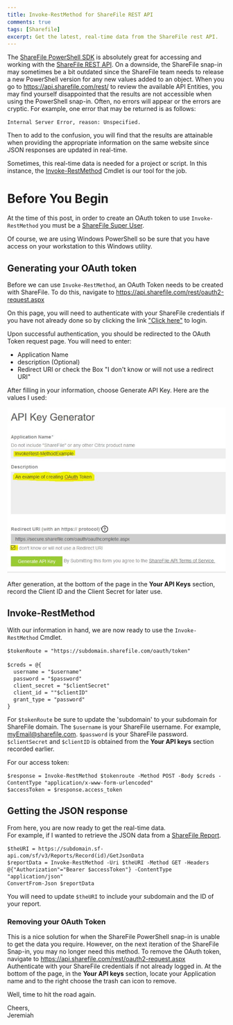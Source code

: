 ```yaml
---
title: Invoke-RestMethod for ShareFile REST API
comments: true
tags: [Sharefile]
excerpt: Get the latest, real-time data from the ShareFile rest API.
---
```

The [ShareFile PowerShell SDK](https://github.com/citrix/ShareFile-PowerShell) is absolutely great for accessing and working with
the [ShareFile REST API](https://api.sharefile.com/rest/). On a downside, the ShareFile snap-in may sometimes be a
bit outdated since the ShareFile team needs to release a new PowerShell version for
any new values added to an object. When you go to https://api.sharefile.com/rest/ to
review the available API Entities, you may find yourself disappointed that the results
are not accessible when using the PowerShell snap-in. Often, no errors will appear
or the errors are cryptic. For example, one error that may be returned is as follows:  

    Internal Server Error, reason: Unspecified.

Then to add to the confusion, you will find that the results are attainable
when providing the appropriate information on the same website since JSON responses
are updated in real-time.

Sometimes, this real-time data is needed for a project or script. In this instance,
the [Invoke-RestMethod](https://docs.microsoft.com/en-us/powershell/module/Microsoft.PowerShell.Utility/Invoke-RestMethod?view=powershell-5.1) Cmdlet is our tool for the job.

# Before You Begin
At the time of this post, in order to create an OAuth token to use `Invoke-RestMethod` you must be a [ShareFile Super User](https://support.citrix.com/article/CTX208527).  

Of course, we are using Windows PowerShell so be sure that you have access on your workstation to this Windows utility.

## Generating your OAuth token
Before we can use `Invoke-RestMethod`, an OAuth Token needs to be created with ShareFile. To do this, navigate to https://api.sharefile.com/rest/oauth2-request.aspx

On this page, you will need to authenticate with your ShareFile credentials if you have not already done so by clicking the link ["Click here"](https://api.sharefile.com/rest/login.aspx?displayMessage=0&referrer=/rest/oauth2-request.aspx) to login.  

Upon successful authentication, you should be redirected to the OAuth Token request page. You will need to enter:
* Application Name
* description (Optional)
* Redirect URI or check the Box "I don't know or will not use a redirect URI"  

After filling in your information, choose Generate API Key. Here are the values I used:

![ShareFile OAuth Form](images\sharefile\ShareFile-OAuthForm.JPG)

After generation, at the bottom of the page in the **Your API Keys** section, record the Client ID and the Client Secret for later use.

## Invoke-RestMethod
 With our information in hand, we are now ready to use the `Invoke-RestMethod` Cmdlet.

    $tokenRoute = "https://subdomain.sharefile.com/oauth/token"

    $creds = @{
      username = "$username"
      password = "$password"
      client_secret = "$clientSecret"
      client_id = ""$clientID"
      grant_type = "password"
    }

For `$tokenRoute` be sure to update the 'subdomain' to your subdomain for ShareFile domain. The `$username` is your ShareFile username. For example, myEmail@sharefile.com. `$password` is your ShareFile password. `$clientSecret` and `$clientID` is obtained from the **Your API keys** section recorded earlier.

For our access token:

    $response = Invoke-RestMethod $tokenroute -Method POST -Body $creds -ContentType "application/x-www-form-urlencoded"
    $accessToken = $response.access_token

## Getting the JSON response
From here, you are now ready to get the real-time data.  
For example, if I wanted to retrieve the JSON data from a [ShareFile Report](https://api.sharefile.com/rest/docs/resource.aspx?name=Reports).

    $theURI = https://subdomain.sf-api.com/sf/v3/Reports/Record(id)/GetJsonData
    $reportData = Invoke-RestMethod -Uri $theURI -Method GET -Headers @{"Authorization"="Bearer $accessToken"} -ContentType "application/json"
    ConvertFrom-Json $reportData

You will need to update `$theURI` to include your subdomain and the ID of your report.

### Removing your OAuth Token
This is a nice solution for when the ShareFile PowerShell snap-in is unable to get the data
you require. However, on the next iteration of the ShareFile Snap-in, you may no longer need this method. To remove the OAuth token, navigate to https://api.sharefile.com/rest/oauth2-request.aspx  
Authenticate with your ShareFile credentials if not already logged in. At the bottom of the page, in the **Your API keys** section, locate your Application name and to the right choose the trash can icon to remove.

Well, time to hit the road again.

Cheers,  
Jeremiah
